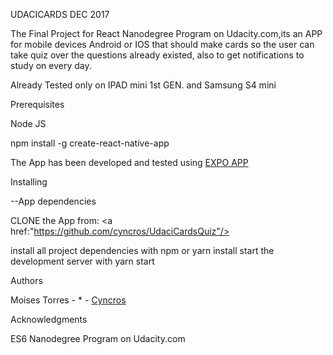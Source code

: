 UDACICARDS DEC 2017

The Final Project for React Nanodegree Program on Udacity.com,its an APP for
mobile devices Android or IOS that should make cards so the user can take quiz
over the questions already existed, also to get notifications to study on every
day.

Already Tested only on IPAD mini 1st GEN. and Samsung S4 mini

Prerequisites

Node JS

npm install -g create-react-native-app

The App has been developed and tested using <a href="https://expo.io/">EXPO
APP</a>

Installing

--App dependencies

CLONE the App from: <a href:"https://github.com/cyncros/UdaciCardsQuiz"/>

install all project dependencies with npm or yarn install start the development
server with yarn start

Authors

Moises Torres - \* - <a href="https://github.com/cyncros">Cyncros</a>

Acknowledgments

ES6 Nanodegree Program on Udacity.com
